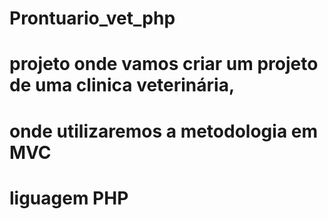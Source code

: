 # Prontuario_vet_php

# projeto onde vamos criar um projeto de uma clinica veterinária, 
# onde utilizaremos a metodologia em MVC 
# liguagem PHP
